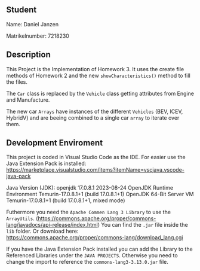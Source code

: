 ## Student

Name: Daniel Janzen

Matrikelnumber: 7218230

## Description

This Project is the Implementation of Homework 3.
It uses the create file methods of Homework 2 and the new `showCharacteristics()` method to fill the files.

The `Car` class is replaced by the `Vehicle` class getting attributes from Engine and Manufacture.

The new car `Arrays` have instances of the different `Vehicles` (BEV, ICEV, HybridV) and are beeing combined to a single
car `array` to iterate over them.

## Development Enviroment

This project is coded in Visual Studio Code as the IDE.
For easier use the Java Extension Pack is installed: https://marketplace.visualstudio.com/items?itemName=vscjava.vscode-java-pack

Java Version (JDK):
openjdk 17.0.8.1 2023-08-24
OpenJDK Runtime Environment Temurin-17.0.8.1+1 (build 17.0.8.1+1)
OpenJDK 64-Bit Server VM Temurin-17.0.8.1+1 (build 17.0.8.1+1, mixed mode)

Futhermore you need the `Apache Commen Lang 3 Library` to use the `ArrayUtils`. (https://commons.apache.org/proper/commons-lang/javadocs/api-release/index.html)
You can find the `.jar` file inside the `lib` folder. Or download here: https://commons.apache.org/proper/commons-lang/download_lang.cgi

If you have the Java Extension Pack installed you can add the Library to the Referenced Libraries under the `JAVA PROJECTS`.
Otherwise you need to change the import to reference the `commons-lang3-3.13.0.jar` file.
